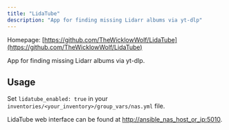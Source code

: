 ```yaml
---
title: "LidaTube"
description: "App for finding missing Lidarr albums via yt-dlp"
---
```


Homepage: [https://github.com/TheWicklowWolf/LidaTube](https://github.com/TheWicklowWolf/LidaTube)

App for finding missing Lidarr albums via yt-dlp.

## Usage

Set `lidatube_enabled: true` in your `inventories/<your_inventory>/group_vars/nas.yml` file.

LidaTube web interface can be found at [http://ansible_nas_host_or_ip:5010](http://ansible_nas_host_or_ip:5010).
